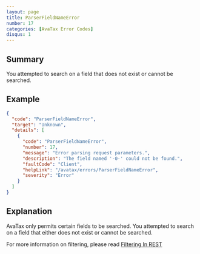 ```yaml
---
layout: page
title: ParserFieldNameError
number: 17
categories: [AvaTax Error Codes]
disqus: 1
---
```


## Summary

You attempted to search on a field that does not exist or cannot be searched.

## Example

```json
{
  "code": "ParserFieldNameError",
  "target": "Unknown",
  "details": [
    {
      "code": "ParserFieldNameError",
      "number": 17,
      "message": "Error parsing request parameters.",
      "description": "The field named '-0-' could not be found.",
      "faultCode": "Client",
      "helpLink": "/avatax/errors/ParserFieldNameError",
      "severity": "Error"
    }
  ]
}
```

## Explanation

AvaTax only permits certain fields to be searched.  You attempted to search on a field that either does not exist or cannot be searched.

For more information on filtering, please read <a href="/avatax/filtering-in-rest/">Filtering In REST</a>
